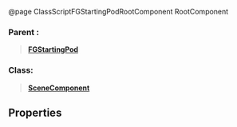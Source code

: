 @page ClassScriptFGStartingPodRootComponent RootComponent
### Parent :
<b><a href="_class_script_f_g_starting_pod.html"><blockquote>FGStartingPod</blockquote></a></b>
### Class:
<b><a href="_class_script_scene_component.html"><blockquote>SceneComponent</blockquote></a></b>
## Properties
